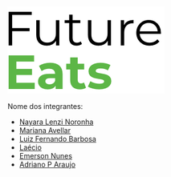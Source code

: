 
![](https://github.com/future4code/muyembe-futureEatsA/blob/master/src/assets/brandLogo.png?raw=true)

Nome dos integrantes:

- [Nayara Lenzi Noronha](https://github.com/Lenziny)
- [Mariana Avellar](https://github.com/marivellar)
- [Luiz Fernando Barbosa](https://github.com/luizfbarbosa12)
- [Laécio](https://github.com/laecio22)
- [Emerson Nunes](https://github.com/Emersonnunes6)
- [Adriano P Araujo](https://github.com/Pereira-Araujo)

